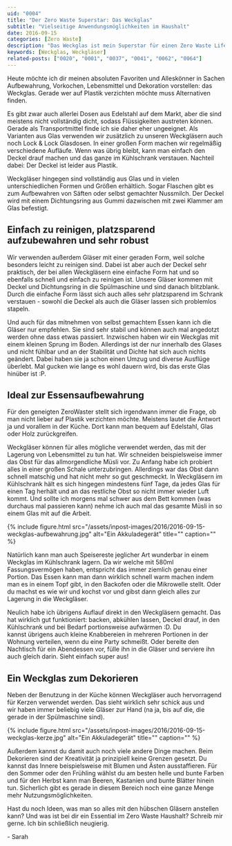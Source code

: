 ```yaml
---
uid: "0004"
title: "Der Zero Waste Superstar: Das Weckglas"
subtitle: "Vielseitige Anwendungsmöglichkeiten im Haushalt"
date: 2016-09-15
categories: [Zero Waste]
description: "Das Weckglas ist mein Superstar für einen Zero Waste Lifestyle. Du kannst Lebensmittel darin aufbewahren oder Kerzen hinein stellen, sie sind für alles gut."
keywords: [Weckglas, Weckgläser]
related-posts: ["0020", "0001", "0037", "0041", "0062", "0064"]
---
```

Heute möchte ich dir meinen absoluten Favoriten und Alleskönner in Sachen Aufbewahrung, Vorkochen, Lebensmittel und Dekoration vorstellen: das Weckglas. Gerade wer auf Plastik verzichten möchte muss Alternativen finden.

Es gibt zwar auch allerlei Dosen aus Edelstahl auf dem Markt, aber die sind meistens nicht vollständig dicht, sodass Flüssigkeiten austreten können. Gerade als Transportmittel finde ich sie daher eher ungeeignet. Als Varianten aus Glas verwenden wir zusätzlich zu unseren Weckgläsern auch noch Lock & Lock Glasdosen. In einer großen Form machen wir regelmäßig verschiedene Aufläufe. Wenn was übrig bleibt, kann man einfach den Deckel drauf machen und das ganze im Kühlschrank verstauen. Nachteil dabei: Der Deckel ist leider aus Plastik.

Weckgläser hingegen sind vollständig aus Glas und in vielen unterschiedlichen Formen und Größen erhältlich. Sogar Flaschen gibt es zum Aufbewahren von Säften oder selbst gemachter Nussmilch. Der Deckel wird mit einem Dichtungsring aus Gummi dazwischen mit zwei Klammer am Glas befestigt.
<!--more-->

## Einfach zu reinigen, platzsparend aufzubewahren und sehr robust
Wir verwenden außerdem Gläser mit einer geraden Form, weil solche besonders leicht zu reinigen sind. Dabei ist aber auch der Deckel sehr praktisch, der bei allen Weckgläsern eine einfache Form hat und so ebenfalls schnell und einfach zu reinigen ist. Unsere Gläser kommen mit Deckel und Dichtungsring in die Spülmaschine und sind danach blitzblank. Durch die einfache Form lässt sich auch alles sehr platzsparend im Schrank verstauen - sowohl die Deckel als auch die Gläser lassen sich problemlos stapeln.

Und auch für das mitnehmen von selbst gemachtem Essen kann ich die Gläser nur empfehlen. Sie sind sehr stabil und können auch mal angedotzt werden ohne dass etwas passiert. Inzwischen haben wir ein Weckglas mit einem kleinen Sprung im Boden. Allerdings ist der nur innerhalb des Glases und nicht fühlbar und an der Stabilität und Dichte hat sich auch nichts geändert. Dabei haben sie ja schon einen Umzug und diverse Ausflüge überlebt. Mal gucken wie lange es wohl dauern wird, bis das erste Glas hinüber ist :P.

## Ideal zur Essensaufbewahrung
Für den geneigten ZeroWaster stellt sich irgendwann immer die Frage, ob man nicht lieber auf Plastik verzichten möchte. Meistens lautet die Antwort ja und vorallem in der Küche. Dort kann man bequem auf Edelstahl, Glas oder Holz zurückgreifen.

Weckgläser können für alles mögliche verwendet werden, das mit der Lagerung von Lebensmittel zu tun hat. Wir schneiden beispielsweise immer das Obst für das allmorgendliche Müsli vor. Zu Anfang habe ich probiert alles in einer großen Schale unterzubringen. Allerdings war das Obst dann schnell matschig und hat nicht mehr so gut geschmeckt. In Weckgläsern im Kühlschrank hält es sich hingegen mindestens fünf Tage, da jedes Glas für einen Tag herhält und an das restliche Obst so nicht immer wieder Luft kommt. Und sollte ich morgens mal schwer aus dem Bett kommen (was durchaus mal passieren kann) nehme ich auch mal das gesamte Müsli in so einem Glas mit auf die Arbeit.

{% include figure.html src="/assets/inpost-images/2016/2016-09-15-weckglas-aufbewahrung.jpg" alt="Ein Akkuladegerät" title="" caption="" %}

Natürlich kann man auch Speisereste jeglicher Art wunderbar in einem Weckglas im Kühlschrank lagern. Da wir welche mit 580ml Fassungsvermögen haben, entspricht das immer ziemlich genau einer Portion. Das Essen kann man dann wirklich schnell warm machen indem man es in einem Topf gibt, in den Backofen oder die Mikrowelle stellt. Oder du machst es wie wir und kochst vor und gibst dann gleich alles zur Lagerung in die Weckgläser.

Neulich habe ich übrigens Auflauf direkt in den Weckgläsern gemacht. Das hat wirklich gut funktioniert: backen, abkühlen lassen, Deckel drauf, in den Kühlschrank und bei Bedarf portionsweise aufwärmen :D. Du kannst übrigens auch kleine Knabbereien in mehreren Portionen in der Wohnung verteilen, wenn du eine Party schmeißt. Oder bereite den Nachtisch für ein Abendessen vor, fülle ihn in die Gläser und serviere ihn auch gleich darin. Sieht einfach super aus!

## Ein Weckglas zum Dekorieren
Neben der Benutzung in der Küche können Weckgläser auch hervorragend für Kerzen verwendet werden. Das sieht wirklich sehr schick aus und wir haben immer beliebig viele Gläser zur Hand (na ja, bis auf die, die gerade in der Spülmaschine sind).

{% include figure.html src="/assets/inpost-images/2016/2016-09-15-weckglas-kerze.jpg" alt="Ein Akkuladegerät" title="" caption="" %}

Außerdem kannst du damit auch noch viele andere Dinge machen. Beim Dekorieren sind der Kreativität ja prinzipiell keine Grenzen gesetzt. Du kannst das Innere beispielsweise mit Blumen und Ästen ausstaffieren. Für den Sommer oder den Frühling wählst du am besten helle und bunte Farben und für den Herbst kann man Beeren, Kastanien und bunte Blätter hinein tun. Sicherlich gibt es gerade in diesem Bereich noch eine ganze Menge mehr Nutzungsmöglichkeiten.

Hast du noch Ideen, was man so alles mit den hübschen Gläsern anstellen kann? Und was ist bei dir ein Essential im Zero Waste Haushalt? Schreib mir gerne. Ich bin schließlich neugierig.

\- Sarah
